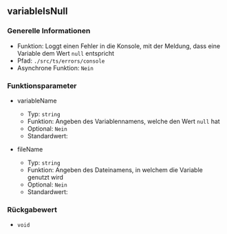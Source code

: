 ## variableIsNull

### Generelle Informationen

- Funktion: Loggt einen Fehler in die Konsole, mit der Meldung, dass eine Variable dem Wert `null` entspricht
- Pfad: `./src/ts/errors/console`
- Asynchrone Funktion: `Nein`

### Funktionsparameter

- variableName

  - Typ: `string`
  - Funktion: Angeben des Variablennamens, welche den Wert `null` hat
  - Optional: `Nein`
  - Standardwert:

- fileName

  - Typ: `string`
  - Funktion: Angeben des Dateinamens, in welchem die Variable genutzt wird
  - Optional: `Nein`
  - Standardwert:

### Rückgabewert

- `void`
